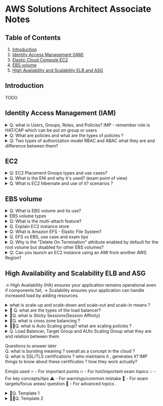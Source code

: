 # AWS Solutions Architect Associate Notes

## Table of Contents
1. <a href="#introduction">Introduction</a>
2. <a href="#identity-access-management-iam">Identity Access Management (IAM)</a>
3. <a href="#EC2">Elastic Cloud Compute EC2</a>
4. <a href="#EBS-volume">EBS volume</a>
5. <a href="#High-Availability-and-Scalability-ELB-and-ASG">High Availability and Scalability ELB and ASG</a>


## Introduction
TODO

## Identity Access Management (IAM)
<details>
<summary> Q: what is Users, Groups, Roles, and Policies? IMP - remember role is HAT/CAP which can be put on group or users</summary>

Users: Assigned credentials (username/password, access keys). <br>
Groups: Users are added to groups (e.g., "Developers"), and policies are attached to groups. <br>
Roles: Assigned to AWS services (like EC2) or users temporarily. Policies are attached to roles. <Br>
Policies: JSON documents that define permissions. They are not standalone identities – they must be attached to a User, Group, or Role. <br>

IAM roles provide temporary credentials (access key, secret key, and token) when assumed, replacing long-term access keys. <br>
<span class="highlighted-text"> Role is like hat, which is being wear by user or service to perform certain tasks.</span> <br>
These credentials are short-lived and used by users, apps, or AWS services to perform tasks securely. <br>
Example reference link : https://www.youtube.com/watch?v=miij_0HkBws <br>
</details>

<details>
<summary>Q: What are policies and what are the types of policies ?</summary>
Policies are JSON documents defining permissions for users (IAM) or resources (S3, Lambda).

simple policy example below : <br>
(Allows listing objects in example_bucket only if the prefix is "home/")

```json
{
    "Version": "2012-10-17",
    "Statement": [
        {
            "Effect": "Allow",
            "Action": "s3:ListBucket",
            "Resource": "arn:aws:s3:::example_bucket",
            "Condition": {
                "StringEquals": {
                    "s3:prefix": "home/"
                }
            }
        }
    ]
}
```
Policies have below elements :
- version - Version of the policy language
- id - Policy ID **(optional)**
- statement - List of statements
    - sid - Statement ID **(optional)**
    - Effect - whether the statement allows or denies access
    - Principal - account/user/role to which policy is attached to
    - Action - List of actions that are allowed or denied
    - Resource - List of resources to which the action is applied to
    - Condition - Condition when the policy is in effect **(optional)**

#### There are 6 types of policies all of these polices are evaluated before a request is either allowed or denied.

#### 6 Policy Types
**Identity-Based Policies**  
Attached to users/groups/roles.  
*Example:* AmazonS3FullAccess policy lets a user (e.g., "Alice") manage S3.

**Resource-Based Policies**  
Attached to resources (S3, Lambda).  
*Example:* S3 bucket policy allowing another account to read objects.

**Permissions Boundaries**  
Set max permissions for a user/role.  
*Example:* Boundary allowing only s3:GetObject, even if other policies grant more.

**Session Policies**  
Temporary permissions for role sessions.  
*Example:* Assume a role with STS, limiting actions to s3:ListBucket for 1 hour.

**Service Control Policies (SCPs)**  
AWS Organizations guardrails.  
*Example:* Block s3:DeleteBucket across all accounts in an OU.

**ACLs**  
Legacy resource access rules.  
*Example:* S3 object ACL set to public-read for open access.

Below is the flow in which these policies are evaluated before a request is either allowed or denied.
![img.png](images/6iampolicytypes.png). <br>
</details>

<details>
<summary>Q: Two types of authorization model RBAC and ABAC what they are and difference between them?</summary>
IMP - Recognize when to use ABAC (tags, scaling) vs. RBAC (static roles). Always check for aws:ResourceTag or aws:PrincipalTag in policies.
Both are IAM strategies to manage permissions, but they work differently. Let’s break them down with simple examples and exam-focused insights.

### 1. RBAC (Role-Based Access Control)

**Definition:** Assign permissions based on predefined roles (e.g., "Admin," "Developer").

**How It Works:**

- Create IAM roles with policies that specify exact AWS resources (e.g., S3 buckets, EC2 instances).
- Users/groups are assigned these roles.

**Example:**

**Scenario:** A company has two S3 buckets: `projectx-data` and `projecty-data`.

**Role:** `ProjectX-Developer`

**Policy:** Allows read/write access only to `projectx-data`.

```json
{
    "Version": "2012-10-17",
    "Statement": [
        {
            "Effect": "Allow",
            "Action": ["s3:*"],
            "Resource": [
                "arn:aws:s3:::projectx-data",
                "arn:aws:s3:::projectx-data/*"
            ]
        }
    ]
}
```

Exam Tip:
RBAC is ideal for static environments where resources don’t change often.
If a new bucket projectz-data is added, you must update the policy to include it.

### 2. ABAC (Attribute-Based Access Control)

**Definition:** Permissions are based on tags (attributes) attached to users/resources.

**How It Works:**

- Define policies that use conditions like `aws:ResourceTag` or `aws:PrincipalTag`.
- Access is granted if tags match.

**Example:**

**Scenario:** Developers should only access EC2 instances tagged with their team’s name (e.g., Team=Frontend).

- **User Tag:** `Team=Frontend` (assigned to the IAM user).
- **Resource Tag:** `Team=Frontend` (assigned to EC2 instances).

**ABAC Policy:**

```json
{
    "Version": "2012-10-17",
    "Statement": [
        {
            "Effect": "Allow",
            "Action": "ec2:*",
            "Resource": "*",
            "Condition": {
                "StringEquals": {
                    "aws:ResourceTag/Team": "${aws:PrincipalTag/Team}"
                }
            }
        }
    ]
}
```
**Exam Tip:**  
ABAC is scalable for dynamic environments (e.g., auto-scaling EC2 instances). No policy updates needed when new resources are created—just apply the correct tags.

**Key Differences for the Exam:**

| **RBAC** | **ABAC** |
|----------|----------|
| Permissions tied to roles with explicit resource ARNs. | Permissions tied to tags on users/resources. |
| Best for fixed, predictable resources. | Best for dynamic, rapidly changing resources. |
| Requires policy updates for new resources. | Automatically applies to new tagged resources. |

</details>

## EC2

<details> <summary>Q: EC2 Placement Groups types and use cases?</summary>

Cluster: Single AZ, same rack (low latency).<br> Use Cases: Low latency, high network throughput.<br>

Partition: Isolated partitions per rack (e.g., Hadoop/Cassandra).<br> Use Cases: Large distributed apps like Hadoop, Cassandra, Kafka.<br> Scenario: Isolate microservices into different partitions to ensure fault tolerance and high availability.<br>

Spread: Separate hardware per instance (critical apps).<br> Use Cases: Critical apps requiring high availability.<br> Scenario: Place each instance on separate hardware to minimize the risk of simultaneous failures and ensure continuous operation.<br>

Key Limits:

Cluster groups risk AZ failure.

Spread groups support only 7 instances per AZ (EC2) or 5 (other services like EBS).

Can’t merge groups or move existing instances into a group.

Exam Tip:

"Low latency" → Cluster

"Fault tolerance" → Spread

"Large distributed apps" → Partition

</details>


<details>
<summary>Q. What is the ENI and why it's used? (exam point of view)</summary>

**Elastic Network Interface (ENI)** is a virtual network interface that you can attach to an Amazon EC2 instance in a Virtual Private Cloud (VPC). It enables you to create a management network, use network and security appliances, and create dual-homed instances with workloads/roles on distinct subnets.

**what is attached to the network interface?**
** Security groups, public IP, Elastic IP, private IP,and MAC address. <br>
MAC address means Media Access Control address, which is a unique identifier assigned to network interfaces for communications on the physical network segment. <br>

**Why and When It Is Used:**
- **High Availability:** You can attach multiple ENIs to an EC2 instance, each in a different subnet, to ensure redundancy.
- **Network Segmentation:** ENIs allow you to separate traffic types (e.g., management vs. data traffic) by attaching multiple interfaces to a single instance.
- **Failover Scenarios:** ENIs can be moved between instances to quickly recover from failures.

**Exam Tips:**
**Key Points:**
- ENIs are bound to a specific Availability Zone (AZ) and cannot be moved across AZs.
- You can attach multiple ENIs to an instance, depending on the instance type.
- ENIs retain their attributes (e.g., private IPs, MAC addresses) when detached and reattached to another instance.
- ENIs are useful for creating dual-homed instances (e.g., instances with public and private IPs).

**Common Mistakes:**
- Forgetting that ENIs are AZ-specific.
- Overlooking the fact that ENIs can have multiple private IPs and one public IP.
- Confusing ENIs with Elastic IPs (EIPs), which are public IPs that can be remapped.
</details>

<details>
<summary>Q. What is EC2 hibernate and use of it? scenarios ? 
</summary>

Pauses an EC2 instance and saves its in-memory state (RAM) to the root EBS volume, allowing it to resume later from the exact state. <br>
User Case : 

what is use of hibernation ? <br>
- Save time by preserving the RAM state.
- Resume instances faster than booting from scratch.
- Ideal for long-running applications that need to be paused and resumed quickly. <br>

**Key Prerequisites:**
- Encrypted root EBS volume (mandatory).
- RAM ≤ EBS root volume size (e.g., 16 GiB RAM → root volume ≥ 16 GiB).
- Supported instance families: M5, C5, R5, T3 (not all instance types).

**Hibernate vs. Stop:**
- **Stop:** Terminates RAM state; starts fresh on next launch.
- **Hibernate:** Preserves RAM state; resumes processes.
</details>

## EBS volume
<details>
<summary>Q: What is EBS volume and its use?</summary>

**EBS volumes** are like USB sticks for EC2, providing persistent block storage. They remain intact even after the associated EC2 instance is terminated. EBS volumes can be dynamically attached to or detached from EC2 instances, allowing for flexible storage management.

- **Per AZ:** EBS volumes are specific to an Availability Zone.
- **Attachment:** Can be mounted to multiple EC2 instances but attached to only one instance at a time.

### Exam Tips:
- **Incremental Nature of Snapshots:** Understand that EBS snapshots are incremental. After the initial snapshot, only the changed data blocks are stored in subsequent snapshots.
- **Data Restoration:** When restoring a volume from a snapshot, the new volume will be an exact replica of the original volume at the time the snapshot was taken.
- **Cross-Region and Cross-Account Sharing:** EBS snapshots can be copied across regions and shared between AWS accounts, facilitating data migration and disaster recovery strategies.
- **Cost Considerations:** Since snapshots are stored incrementally, they are cost-effective. However, it's essential to manage and delete unnecessary snapshots to avoid accruing storage costs.
</details>

<details>
<summary>EBS volume types</summary>

**1. General Purpose SSD (gp2) and (gp3)**
- **Use Case:** Boot volumes, virtual desktops, dev and test environments.

**2. Provisioned IOPS SSD (io1) and (io2)**
- **Use Case:** Critical business applications, large databases, I/O-intensive workloads.

**3. Throughput Optimized HDD (st1)**
- **Use Case:** Big data, data warehousing, log processing.

**4. Cold HDD (sc1)**
- **Use Case:** Infrequently accessed data, lower cost storage.

**5. Magnetic (standard)**
- **Use Case:** Previous generation, low-cost storage for infrequently accessed data.
</details>


<details>
<summary>Q: What is the multi-attach feature?</summary>

**Multi-Attach:** Allows a single EBS volume to be attached to multiple EC2 instances within the same AZ. Each instance can read and write data to the volume simultaneously.

**Use Cases:**
- Shared file systems
- Clustered databases
- Applications requiring high availability

**Key Points:**
- Application must be designed to handle concurrent writes to the volume.
- Up to 16 instances can be attached to a single volume.

</details>

<details>
<summary>Q. Explain EC2 instance store</summary>

**Better IO performance**  
If an EC2 instance store stops or terminates, data is lost.

- **Best for:** Buffer, cache, scratch data, temporary content
- **Ideal for:** Low latency, high performance applications

**Example Use Case:**  
A machine learning job processing large datasets where temporary storage is needed to handle intermediate data and the results are later saved to persistent storage (like EBS or S3).

**Exam Tips:**

- **Ephemeral Nature:** EC2 Instance Store is temporary and not persistent. Data is lost when the instance is stopped or terminated, so it should only be used for non-critical, transient data.
- **Not All Instance Types Support It:** Not all EC2 instance types come with instance store volumes. You must select instance types that provide instance store support (e.g., i3, d2, r5d).
- **Cost-effective for Temporary Storage:** Instance stores are typically more cost-effective for workloads needing high-throughput but not requiring data persistence.
- **Common Mistake:** Confusing instance store with persistent storage options like EBS or S3. Instance store is only suitable for ephemeral storage needs.
</details>


<details>
<summary>Q: What is Amazon EFS - Elastic File System?</summary>

**Amazon EFS** is a managed NFS (Network File System) that can be shared across thousands of EC2 instances.

**Use Cases:**
- Content management
- Web serving
- Data sharing
- Container storage

**Key Features:**
- Scalable, elastic, highly available, and durable
- Uses security groups to control access to the file system
- Only for Linux-based instances (for Windows, there is a separate file system by AWS)
- No need for capacity planning as it scales automatically (recommended option)

</details>



<details>
<summary>Q. EFS vs EBS, use case and exam tips</summary>
**Example Use Case:**
**EFS:**
- Used for applications like content management systems (CMS), big data analytics, or media workflows where multiple EC2 instances need concurrent access to the same data.
- **Example:** A web application with several EC2 instances running web servers that need access to shared media files, such as images or videos.

**EBS:**
- Ideal for applications needing persistent block storage that is attached to a single instance, such as a database or transactional systems.
- **Example:** A database hosted on EC2, where the data must be persistent and only needs to be accessed by one EC2 instance at a time.

**Exam Tips:**

**EFS Key Points:**
- Shared file storage for multiple EC2 instances.
- Uses NFS protocol and supports Linux-based instances.
- Automatically scales as data grows.
- Ideal for distributed applications and content sharing across EC2 instances.

**EBS Key Points:**
- Block storage that can be attached to a single EC2 instance.
- Ideal for databases, transactional applications, or any workloads requiring persistent storage.
- EBS volumes persist even when the EC2 instance is stopped, unlike EFS, which supports multiple simultaneous mounts.

**Common Mistakes:**
- **EFS vs. EBS for shared access:** EFS is the right choice for shared data access across multiple instances. EBS is not designed for multiple instances.
- **Mounting EBS on multiple instances:** EBS volumes can only be mounted on one EC2 instance at a time (except for EBS Multi-Attach, which has limited support).
</details>


<details>
<summary>Q: Why is the "Delete On Termination" attribute enabled by default for the root volume but disabled for other EBS volumes?</summary>

**Root Volume:**
- **Reason:** The root volume contains the operating system and is essential for the instance to boot. When an instance is terminated, it is often desirable to delete the root volume to avoid unnecessary storage costs and to ensure that the instance is completely removed.
- **Default Behavior:** Enabled by default to automatically clean up the root volume when the instance is terminated.

**Other EBS Volumes:**
- **Reason:** Additional EBS volumes are often used to store important data that may need to persist beyond the lifecycle of the instance. Automatically deleting these volumes could result in data loss.
- **Default Behavior:** Disabled by default to ensure that data stored on these volumes is preserved even if the instance is terminated.
</details>

<details>
<summary>Q: Can you launch an EC2 instance using an AMI from another AWS Region?</summary>

**Answer:** No, you cannot directly launch an EC2 instance using an AMI from another AWS Region. AMIs are unique to each AWS Region.

**Solution:** You can copy the AMI to the target AWS Region and then use it to create your EC2 instances.
</details>

## High Availability and Scalability ELB and ASG
-> High Availability (HA) ensures your application remains operational even if components fail,
-> Scalability ensures your application can handle increased load by adding resources.

<details>
<summary>what is scale-up and scale-down and scale-out and scale-in means ?</summary>
Scalability: The ability to increase or decrease resources based on demand. <br>
vertical scaling is scale-up and horizontal scaling is scale-out. <br>
Scale-up: Increasing the size of an instance (e.g., upgrading from t2.micro to t2.large). <br>
Scale-down: Decreasing the size of an instance (e.g., downgrading from m5.xlarge to t3.medium). <br>
Scale-out: Adding more instances to distribute the load. <br>
Scale-in: Removing instances to reduce the load. <br>
</details>


<details>
<summary>🎯 Q. what are the types of the load balancer?</summary>
Load Balancer : it's a service that distributes incoming application or network traffic across multiple targets, such as EC2 instances, containers, and IP addresses, in multiple Availability Zones. <br>
-its per region service. <br>

Types of load balancer (4 types):
1. Application Load Balancer (ALB) : Layer 7, HTTP/HTTPS, intelligent routing, and microservices.
   - supports HTTP2 and websocket. 
   -  routing to different target groups based on URL, hostname and query string headers
   - `supports containerized applications and microservices`
2. Network Load Balancer (NLB) : Layer 4, TCP/UDP, high performance, and static IP. <br>
    - Forward TCP and UDP traffic to your instances.
    - handle millions of requests per second.
    - ⭐ **`NLP has one static IP per AZ and supports assigning Elastic IP address`**
    - Target groups can be EC2 instances, IP addresses (must be private) and ⭐Application Load Balancers.
3. Gateway Load Balancer : Deploy, scale, and manage third-party virtual appliances. <br>
    - Deploy, scale, and manage third-party virtual appliances such as firewalls, intrusion detection and prevention systems, and deep packet inspection systems in the cloud.
    - Uses the GENEVE on port 6081 protocol to encapsulate and forward traffic to virtual appliances.
4. Classic Load Balancer : Legacy, Layer 4/7, HTTP/HTTPS, and TCP. <br>
</details>

<details>
<summary>🎯Q. what is Sticky Sessions(Session Affinity) </summary>
Sticky Sessions (Session Affinity): Ensures that a client's requests are always directed to the same target. <br>
2 types <br>
    - Load balancer-generated cookie: The load balancer generates a cookie to track the session. <br>
    - Application-generated cookie: The application generates a cookie to track the session. <br>
</details>

<details>
<summary>🎯Q. what is cross zone balancing ? </summary>
Cross-Zone Load Balancing is a feature of AWS Elastic Load Balancers (ELBs) that distributes incoming traffic ⭐evenly⭐ across all registered instances in all Availability Zones (AZs) within a region. 
This ensures that no single AZ is overwhelmed with traffic while others remain underutilized. <br>
Know that cross-zone load balancing is ⭐enabled by default for Application Load Balancers but needs to be manually enabled for Network Load Balancers.⭐
</details>


<details>
<summary>🎯🔥Q. what is Auto Scaling group? what are scaling policies ?</summary>

**Definition:** Is a service that automatically adjusts the number of instances in a group based on demand or a predefined schedule. <br>
- **Scale-out:** Increase the number of instances based on demand. <br>
- **Scale-in:** Decrease the number of instances based on demand. <br>
- **Automatically replaces unhealthy instances** and also registers new instances to the load balancer.
- Minimum capacity : always running instances
- Desired capacity : Target number of instances
- Maximum capacity : Maximum number of instances that can be running. <br>

<details>
<summary>Example scenarios to understand desired capacity below</summary>
Example Scenario 1: E-commerce Website

Minimum Capacity: 3 instances
Maximum Capacity: 10 instances
Desired Capacity: 5 instances
Explanation:

The ASG will always keep at least 3 instances running to handle basic traffic.
It can scale up to a maximum of 10 instances if needed.
The ASG aims to maintain 5 instances under normal load. If traffic increases, it might scale out to 7 or 8 instances until the load decreases, at which point it will scale back down to 5.
Example Scenario 2: Seasonal Application

Minimum Capacity: 2 instances
Maximum Capacity: 15 instances
Desired Capacity: 10 instances
Explanation:

During peak season, the application typically needs 10 instances to handle traffic.
The ASG starts with 2 instances running (minimum).
As traffic increases, it scales up to reach the desired capacity of 10. If traffic spikes even more, it can scale up to the maximum of 15 instances.
Example Scenario 3: Fluctuating Workload

Minimum Capacity: 1 instance
Maximum Capacity: 5 instances
Desired Capacity: 1 instance
Explanation:

The application has low traffic most of the time, so it starts with a desired capacity of 1 instance.
If traffic increases, the ASG can scale up to 5 instances if needed, but it will try to maintain 1 instance during low traffic periods.
If traffic drops, it will scale down to the minimum of 1 instance.
Key Takeaway

Desired Capacity is the target number of instances the ASG tries to maintain based on current load. It can change dynamically based on traffic, but it will always respect the minimum and maximum capacities set for the ASG.
</details>

**Understand scaling policies:** ⭐
- **Target Tracking:** Automatically adjusts the number of instances to maintain a target metric (e.g., CPU utilization).
- **Step Scaling:** Scales based on predefined thresholds (e.g., scale out if CPU > 70%).
- **Simple Scaling:** Manually adjusts the number of instances based on a single scaling adjustment.
- **Scheduled Scaling:** Scales based on a schedule (e.g., scale out during peak hours, specify the time).

**Exam Tips:** ⭐
- `Understand Scaling Policies`: Focus on Target Tracking and Step Scaling, as they are commonly tested.
- `Multi-AZ Deployment`: Always configure ASGs across multiple Availability Zones (AZs) for high availability.
- `Health Checks`: Ensure ASG integrates with Elastic Load Balancer (ELB) health checks for instance health monitoring.

**Common Mistakes:** ⚠️
- Not Defining Minimum/Maximum Capacity: Failing to set these can lead to excessive costs or insufficient resources.
- Ignoring Cooldown Periods: Not configuring cooldown periods can result in rapid scaling actions, causing instability.
- ⭐Overlooking Instance Termination Policies⭐: Not setting termination policies can lead to unintended instance removal. <br>
  ⭐Termination policies determine which instances to terminate when scaling in (removing instances) in an Auto Scaling Group. here are common termination policies:⭐
  - Default Policy: AWS chooses the instance with the oldest launch configuration or template.
  - Newest Instances: Prioritizes terminating the most recently launched instances.
  - Lowest Cost: Chooses instances based on cost metrics, such as Spot Instances.
  - Health Status: Terminates unhealthy instances first.
  - Availability Zone Balance: Ensures balanced instance distribution across Availability Zones.
</details>

<details>
<summary>Q. Load Balancer, Target Group and AUto Scaling Group what they are and relation between them </summary>
Load Balancer : distributes the incoming traffic across multiple targets(target groups) <br>
Target Groups : group of instances together is one target group  <br>
 - can be EC2 instances
 - can be ECS tasks 
 - can be lambda functions
 - can be IP addresses (must be private IP addresses)

Auto Scaling Group : group of instances that are managed by the auto scaling service. <br>
</details>




Questions to answer later <br>
Q. what is bursting meaning ? overall as a concept in the cloud ? <br>
Q. what is SSL/TLS certifications ? who maintains it , generates it? IMP things to know about these certificates ? how they work actually? <br>



Emojis used
⭐ - For important points
🔥 - For hot/important exam topics
💡 - For key concepts/tips
⚠️ - For warnings/common mistake
🎯 - For exam targets/focus areas/ question 
🚀 - For advanced topics .


<details>
<summary>🎯Q. Template 1 </summary>
</details>

<details>
<summary>🎯🔥Q. Template 2 </summary>

**Definition:**

**Key Features:**
- Point 1
- Point 2

**Exam Tips:** ⭐
- Important point 1
- Important point 2

**Common Mistakes:** ⚠️
- Mistake 1
- Mistake 2


</details>
